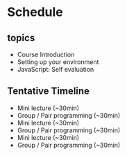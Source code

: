 # Schedule

## topics

- Course Introduction
- Setting up your environment
- JavaScript: Self evaluation

## Tentative Timeline

- Mini lecture (~30min)
- Group / Pair programming (~30min)
- Mini lecture (~30min)
- Group / Pair programming (~30min)
- Mini lecture (~30min)
- Group / Pair programming (~30min)
